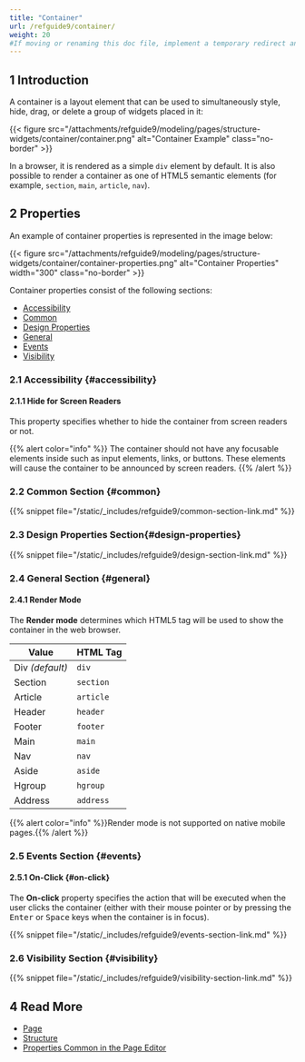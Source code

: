 ```yaml
---
title: "Container"
url: /refguide9/container/
weight: 20
#If moving or renaming this doc file, implement a temporary redirect and let the respective team know they should update the URL in the product. See Mapping to Products for more details.
---
```


## 1 Introduction

A container is a layout element that can be used to simultaneously style, hide, drag, or delete a group of widgets placed in it:

{{< figure src="/attachments/refguide9/modeling/pages/structure-widgets/container/container.png" alt="Container Example" class="no-border" >}}

In a browser, it is rendered as a simple `div` element by default. It is also possible to render a container as one of HTML5 semantic elements (for example, `section`, `main`, `article`, `nav`).

## 2 Properties

An example of container properties is represented in the image below:

{{< figure src="/attachments/refguide9/modeling/pages/structure-widgets/container/container-properties.png" alt="Container Properties"   width="300"  class="no-border" >}}

Container properties consist of the following sections:

* [Accessibility](#accessibility)
* [Common](#common)
* [Design Properties](#design-properties)
* [General](#general)
* [Events](#events)
* [Visibility](#visibility)

### 2.1 Accessibility {#accessibility}

#### 2.1.1 Hide for Screen Readers 

This property specifies whether to hide the container from screen readers or not.

{{% alert color="info" %}} The container should not have any focusable elements inside such as input elements, links, or buttons. These elements will cause the container to be announced by screen readers.
{{% /alert %}}

### 2.2 Common Section {#common}

{{% snippet file="/static/_includes/refguide9/common-section-link.md" %}}

### 2.3 Design Properties Section{#design-properties}

{{% snippet file="/static/_includes/refguide9/design-section-link.md" %}} 

### 2.4 General Section {#general}

#### 2.4.1 Render Mode

The **Render mode** determines which HTML5 tag will be used to show the container in the web browser. 

| Value     | HTML Tag    |
| --------- | ----------- |
| Div *(default)*      | `div`       |
| Section   | `section`   |
| Article   | `article`   |
| Header    | `header`    |
| Footer    | `footer`    |
| Main      | `main`      |
| Nav       | `nav`       |
| Aside     | `aside`     |
| Hgroup    | `hgroup`    |
| Address   | `address`   |

{{% alert color="info" %}}Render mode is not supported on native mobile pages.{{% /alert %}}

### 2.5 Events Section {#events}    

#### 2.5.1 On-Click {#on-click}    

The **On-click** property specifies the action that will be executed when the user clicks the container (either with their mouse pointer or by pressing the <kbd>Enter</kbd> or <kbd>Space</kbd> keys when the container is in focus).

{{% snippet file="/static/_includes/refguide9/events-section-link.md" %}}

### 2.6 Visibility Section {#visibility}

{{% snippet file="/static/_includes/refguide9/visibility-section-link.md" %}}

## 4 Read More

* [Page](/refguide9/page/)
* [Structure](/refguide9/structure-widgets/)
* [Properties Common in the Page Editor](/refguide9/common-widget-properties/)
